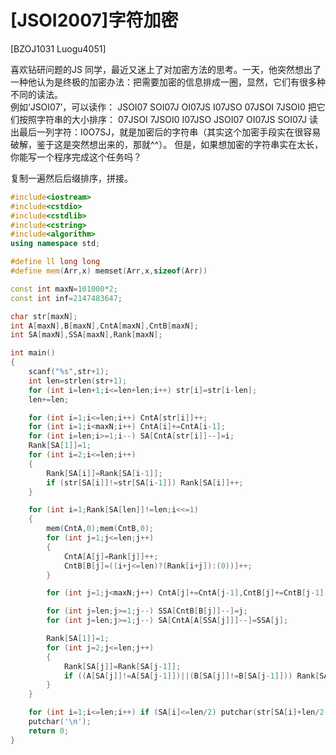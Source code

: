 # [JSOI2007]字符加密
[BZOJ1031 Luogu4051]

喜欢钻研问题的JS 同学，最近又迷上了对加密方法的思考。一天，他突然想出了一种他认为是终极的加密办法：把需要加密的信息排成一圈，显然，它们有很多种不同的读法。  
例如‘JSOI07’，可以读作： JSOI07 SOI07J OI07JS I07JSO 07JSOI 7JSOI0 把它们按照字符串的大小排序： 07JSOI 7JSOI0 I07JSO JSOI07 OI07JS SOI07J 读出最后一列字符：I0O7SJ，就是加密后的字符串（其实这个加密手段实在很容易破解，鉴于这是突然想出来的，那就^^）。 但是，如果想加密的字符串实在太长，你能写一个程序完成这个任务吗？

复制一遍然后后缀排序，拼接。

```cpp
#include<iostream>
#include<cstdio>
#include<cstdlib>
#include<cstring>
#include<algorithm>
using namespace std;

#define ll long long
#define mem(Arr,x) memset(Arr,x,sizeof(Arr))

const int maxN=101000*2;
const int inf=2147483647;

char str[maxN];
int A[maxN],B[maxN],CntA[maxN],CntB[maxN];
int SA[maxN],SSA[maxN],Rank[maxN];

int main()
{
	scanf("%s",str+1);
	int len=strlen(str+1);
	for (int i=len+1;i<=len+len;i++) str[i]=str[i-len];
	len+=len;

	for (int i=1;i<=len;i++) CntA[str[i]]++;
	for (int i=1;i<maxN;i++) CntA[i]+=CntA[i-1];
	for (int i=len;i>=1;i--) SA[CntA[str[i]]--]=i;
	Rank[SA[1]]=1;
	for (int i=2;i<=len;i++)
	{
		Rank[SA[i]]=Rank[SA[i-1]];
		if (str[SA[i]]!=str[SA[i-1]]) Rank[SA[i]]++;
	}

	for (int i=1;Rank[SA[len]]!=len;i<<=1)
	{
		mem(CntA,0);mem(CntB,0);
		for (int j=1;j<=len;j++)
		{
			CntA[A[j]=Rank[j]]++;
			CntB[B[j]=((i+j<=len)?(Rank[i+j]):(0))]++;
		}

		for (int j=1;j<maxN;j++) CntA[j]+=CntA[j-1],CntB[j]+=CntB[j-1];

		for (int j=len;j>=1;j--) SSA[CntB[B[j]]--]=j;
		for (int j=len;j>=1;j--) SA[CntA[A[SSA[j]]]--]=SSA[j];

		Rank[SA[1]]=1;
		for (int j=2;j<=len;j++)
		{
			Rank[SA[j]]=Rank[SA[j-1]];
			if ((A[SA[j]]!=A[SA[j-1]])||(B[SA[j]]!=B[SA[j-1]])) Rank[SA[j]]++;
		}
	}

	for (int i=1;i<=len;i++) if (SA[i]<=len/2) putchar(str[SA[i]+len/2-1]);
	putchar('\n');
	return 0;
}
```